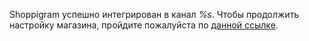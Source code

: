 Shoppigram успешно интегрирован в канал *%s*.
Чтобы продолжить настройку магазина, пройдите пожалуйста по [данной ссылке](https://t.me/shoppigramBot/app).
